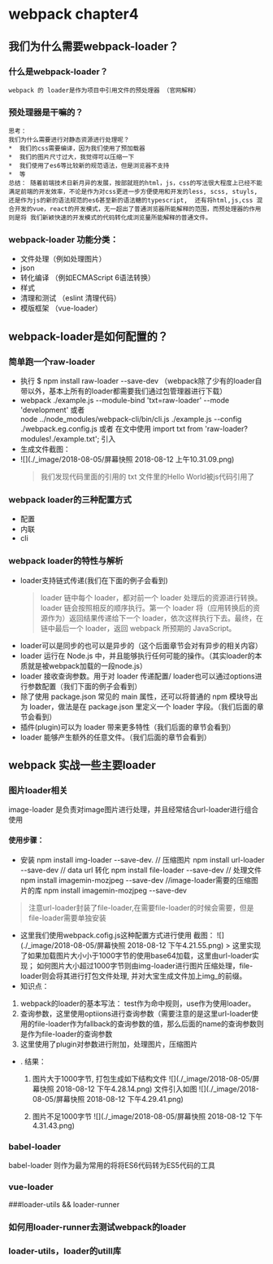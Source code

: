 # webpack chapter4
## 我们为什么需要webpack-loader？
###  什么是webpack-loader？
    webpack 的 loader是作为项目中引用文件的预处理器 （官网解释）
###  预处理器是干嘛的？
    
    思考：
    我们为什么需要进行对静态资源进行处理呢？
    *  我们的css需要编译，因为我们使用了预加载器
    *  我们的图片尺寸过大，我觉得可以压缩一下
    *  我们使用了es6等比较新的规范语法，但是浏览器不支持
    *  等
    总结： 随着前端技术日新月异的发展，按部就班的html，js，css的写法很大程度上已经不能满足前端的开发效率，不论是作为对css更进一步方便使用和开发的less, scss, stuyls, 还是作为js的新的语法规范的es6甚至新的语法糖的typescript,  还有将html,js,css 混合开发的vue，react的开发模式，无一超出了普通浏览器所能解释的范围，而预处理器的作用则是将 我们新颖快速的开发模式的代码转化成浏览量所能解释的普通文件。
###  webpack-loader 功能分类：
* 文件处理（例如处理图片）
* json  
* 转化编译 （例如ECMAScript 6语法转换）
* 样式 
* 清理和测试 （eslint 清理代码）
* 模版框架 （vue-loader）
##   webpack-loader是如何配置的？
### 简单跑一个raw-loader
* 执行 $ npm install raw-loader --save-dev   （webpack除了少有的loader自带以外，基本上所有的loader都需要我们通过包管理器进行下载）
* webpack ./example.js --module-bind 'txt=raw-loader'  --mode 'development'  或者  
    node ../node_modules/webpack-cli/bin/cli.js ./example.js --config ./webpack.eg.config.js 或者
     在文中使用 import txt from 'raw-loader?modules!./example.txt'; 引入
* 生成文件截图：
* ![](./_image/2018-08-05/屏幕快照 2018-08-12 上午10.31.09.png)
   >  我们发现代码里面的引用的 txt 文件里的Hello World被js代码引用了
###  webpack loader的三种配置方式
*  配置
* 内联
* cli
###  webpack  loader的特性与解析
* loader支持链式传递(我们在下面的例子会看到)
    >  loader 链中每个 loader，都对前一个 loader 处理后的资源进行转换。loader 链会按照相反的顺序执行。第一个 loader 将（应用转换后的资源作为）返回结果传递给下一个 loader，依次这样执行下去。最终，在链中最后一个 loader，返回 webpack 所预期的 JavaScript。
*  loader可以是同步的也可以是异步的（这个后面章节会对有异步的相关内容）
* loader 运行在 Node.js 中，并且能够执行任何可能的操作。（其实loader的本质就是被webpack加载的一段node.js）
* loader 接收查询参数。用于对 loader 传递配置/ loader也可以通过options进行参数配置（我们下面的例子会看到）
* 除了使用 package.json 常见的 main 属性，还可以将普通的 npm 模块导出为 loader，做法是在 package.json 里定义一个 loader 字段。（我们后面的章节会看到）
* 插件(plugin)可以为 loader 带来更多特性（我们后面的章节会看到）
* loader 能够产生额外的任意文件。（我们后面的章节会看到）


## webpack 实战一些主要loader

### 图片loader相关
image-loader 是负责对image图片进行处理，并且经常结合url-loader进行组合使用
#### 使用步骤：
* 安装
       npm install img-loader --save-dev.  // 压缩图片
       npm install url-loader --save-dev    // data url 转化
       npm install file-loader --save-dev // 处理文件
       npm install  imagemin-mozjpeg --save-dev //image-loader需要的压缩图片的库
       npm install imagemin-mozjpeg --save-dev

> 注意url-loader封装了file-loader,在需要file-loader的时候会需要，但是file-loader需要单独安装
* 这里我们使用webpack.cofig.js这种配置方式进行使用
       截图：
![](./_image/2018-08-05/屏幕快照 2018-08-12 下午4.21.55.png)
       >  这里实现了如果加载图片大小小于1000字节的使用base64加载，这里由url-loader实现； 如何图片大小超过1000字节则由img-loader进行图片压缩处理，file-loader则会将其进行打包文件处理,  并对大宝生成文件加上img_的前缀。
*  知识点：
  1. webpack的loader的基本写法： test作为命中规则，use作为使用loader。 
  2. 查询参数，这里使用optiions进行查询参数（需要注意的是这里url-loader使用的file-loader作为fallback的查询参数的值，那么后面的name的查询参数则是作为file-loader的查询参数
  3. 这里使用了plugin对参数进行附加，处理图片，压缩图片
* .  结果：
     1. 图片大于1000字节, 打包生成如下结构文件
  ![](./_image/2018-08-05/屏幕快照 2018-08-12 下午4.28.14.png)
      文件引入如图
![](./_image/2018-08-05/屏幕快照 2018-08-12 下午4.29.41.png)

  1. 图片不足1000字节
![](./_image/2018-08-05/屏幕快照 2018-08-12 下午4.31.43.png)
### babel-loader
babel-loader 则作为最为常用的将将ES6代码转为ES5代码的工具


### vue-loader

###loader-utils && loader-runner
### 如何用loader-runner去测试webpack的loader
### loader-utils，loader的utill库

